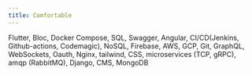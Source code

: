```yaml
---
title: Comfortable
---
```


Flutter, Bloc, Docker Compose, SQL, Swagger, Angular, CI/CD(Jenkins, Github-actions, Codemagic), NoSQL, Firebase, AWS, GCP, Git, GraphQL, WebSockets, Oauth, Nginx,
tailwind, CSS, microservices (TCP, gRPC), amqp (RabbitMQ), Django, CMS, MongoDB
